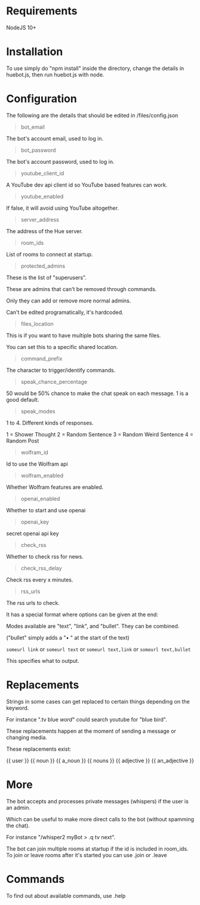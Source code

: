 # Requirements

NodeJS 10+

# Installation

To use simply do "npm install" inside the directory, change the details in huebot.js, then run huebot.js with node.

# Configuration

The following are the details that should be edited in /files/config.json

>bot_email

The bot's account email, used to log in.

>bot_password

The bot's account password, used to log in.

>youtube_client_id

A YouTube dev api client id so YouTube based features can work.

>youtube_enabled

If false, it will avoid using YouTube altogether.

>server_address

The address of the Hue server.

>room_ids

List of rooms to connect at startup.

>protected_admins

These is the list of "superusers". 

These are admins that can't be removed through commands. 

Only they can add or remove more normal admins.

Can't be edited programatically, it's hardcoded.

>files_location

This is if you want to have multiple bots sharing the same files.

You can set this to a specific shared location.

>command_prefix

The character to trigger/identify commands.

>speak_chance_percentage

50 would be 50% chance to make the chat speak on each message. 1 is a good default.

>speak_modes

1 to 4. Different kinds of responses.

1 = Shower Thought
2 = Random Sentence
3 = Random Weird Sentence
4 = Random Post

>wolfram_id

Id to use the Wolfram api

>wolfram_enabled

Whether Wolfram features are enabled.

>openai_enabled

Whether to start and use openai

>openai_key

secret openai api key

>check_rss

Whether to check rss for news.

>check_rss_delay

Check rss every x minutes.

>rss_urls

The rss urls to check.

It has a special format where options can be given at the end:

Modes available are "text", "link", and "bullet". They can be combined.

("bullet" simply adds a "• " at the start of the text)

`someurl link` or `someurl text` or `someurl text,link` or `someurl text,bullet`

This specifies what to output.

# Replacements

Strings in some cases can get replaced to certain things depending on the keyword.

For instance ".tv blue $word$" could search youtube for "blue bird".

These replacements happen at the moment of sending a message or changing media.

These replacements exist:

{{ user }}
{{ noun }}
{{ a_noun }}
{{ nouns }}
{{ adjective }}
{{ an_adjective }}

# More

The bot accepts and processes private messages (whispers) if the user is an admin.

Which can be useful to make more direct calls to the bot (without spamming the chat).

For instance "/whisper2 myBot > .q tv next".

The bot can join multiple rooms at startup if the id is included in room_ids. To join or leave rooms after it's started you can use .join or .leave

# Commands

To find out about available commands, use .help